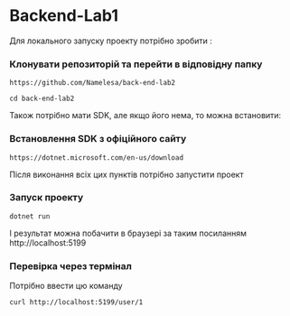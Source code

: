 # Backend-Lab1
Для локального запуску проекту потрібно зробити :
### Клонувати репозиторій та перейти в відповідну папку
```
https://github.com/Namelesa/back-end-lab2
```
```
cd back-end-lab2
```
Також потрібно мати SDK, але якщо його нема, то можна встановити:
### Встановлення SDK з офіційного сайту
```
https://dotnet.microsoft.com/en-us/download
```
Після виконання всіх цих пунктів потрібно запустити проект
### Запуск проекту
```
dotnet run
```
І результат можна побачити в браузері за таким посиланням http://localhost:5199
### Перевірка через термінал
Потрібно ввести цю команду
```
curl http://localhost:5199/user/1
```



